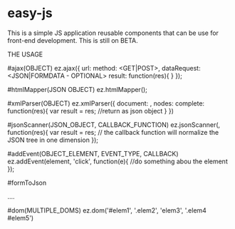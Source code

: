 # easy-js
This is a simple JS application reusable components that can be use for front-end development. This is still on BETA.

THE USAGE 

#ajax(OBJECT)
	ez.ajax({
		url: <REQUEST URL API>
		method: <GET|POST>,
		dataRequest: <JSON|FORMDATA - OPTIONAL> 
		result: function(res){
		}
	});


#htmlMapper(JSON OBJECT)
	ez.htmlMapper(<JSON OBJECT>);


#xmlParser(OBJECT)
	ez.xmlParser({
		document: <XML DOCUMENT>,
		nodes: <TARGETED ELEMENTS>
		complete: function(res){
			var result = res;
			//return as json object
		}
	})


#jsonScanner(JSON_OBJECT, CALLBACK_FUNCTION)
	ez.jsonScanner(<JSON>, function(res){
		var result = res;
		// the callback function will normalize the JSON tree in one dimension
	});


#addEvent(OBJECT_ELEMENT, EVENT_TYPE, CALLBACK)
	ez.addEvent(element, 'click', function(e){
		//do something abou the element
	});


#formToJson
	<form onsubmit="return ez.formToJSON(this)">
		....
	</form>

#dom(MULTIPLE_DOMS)
	ez.dom('#elem1', '.elem2', 'elem3', '.elem4 #elem5')